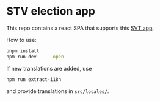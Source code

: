 # STV election app

This repo contains a react SPA that supports this [SVT app](https://github.com/jorgecarleitao/stv-app).

How to use:

```bash
pnpm install
npm run dev -- --open
```

If new translations are added, use

```bash
npm run extract-i18n
```

and provide translations in `src/locales/`.
